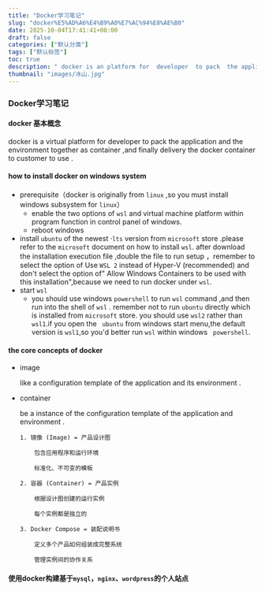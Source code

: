 ```yaml
---
title: "Docker学习笔记"
slug: "docker%E5%AD%A6%E4%B9%A0%E7%AC%94%E8%AE%B0"
date: 2025-10-04T17:41:41+08:00
draft: false
categories: ["默认分类"]
tags: ["默认标签"]
toc: true
description: " docker is an platform for  developer  to pack  the application and the environment  together ,and finally delivery  the docker  container  to customer to use. "
thumbnail: "images/冰山.jpg"
---
```



### Docker学习笔记


#### docker 基本概念

docker is a virtual platform for  developer  to pack  the application and the environment  together as  container ,and finally delivery  the docker  container  to customer to use . 

#### how  to install  docker on windows system

- prerequisite（docker  is originally from  `linux` ,so you must  install  windows  subsystem  for  `linux`）
  - enable the two  options of `wsl`  and  virtual machine platform within  program function in  control  panel of windows.
  - reboot  windows
- install    `ubuntu` of the  newest ·`lts` version   from `microsoft`  store .please  refer  to  the `microsoft`  document  on how to  install `wsl`.  after download the installation execution file ,double the file to run setup ，remember to select the option of Use `WSL 2` instead of Hyper-V (recommended) and don't select the option of" Allow Windows Containers to be used with this installation",because we need to run docker under `wsl`.
- start   `wsl `  
  - you  should  use windows `powershell` to  run  `wsl`  command ,and then  run  into the shell of  `wsl` . remember  not  to  run  `ubuntu`  directly   which is installed  from   `microsoft`  store.    you should  use  `wsl2`  rather  than `wsl1`.if  you open the ` ubuntu` from windows  start  menu,the default  version  is `wsl1`,so you'd  better  run `wsl`  within  windows ` powershell`.

#### the core  concepts of  docker 

*  image

   like a configuration   template of the application and its  environment .

* container

  be a  instance  of  the configuration  template of the application and  environment .
  
  ```
  1. 镜像 (Image) = 产品设计图
  
      包含应用程序和运行环境
  
      标准化、不可变的模板
  
  2. 容器 (Container) = 产品实例
  
      根据设计图创建的运行实例
  
      每个实例都是独立的
  
  3. Docker Compose = 装配说明书
  
      定义多个产品如何组装成完整系统
  
      管理实例间的协作关系
  ```
  
  

#### 使用docker构建基于`mysql`，`nginx`、`wordpress`的个人站点

